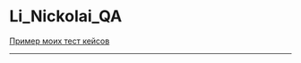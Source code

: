 # Li_Nickolai_QA
[Пример моих тест кейсов](https://docs.google.com/spreadsheets/d/1FGyjo-TL-7TCxaDOtbGUC3p4856n3ACmF9UyfUQCevQ/edit?usp=sharing)

---